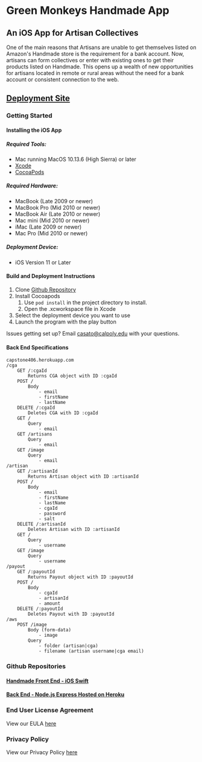# Green Monkeys Handmade App
## An iOS App for Artisan Collectives
One of the main reasons that Artisans are unable to get themselves listed on Amazon's Handmade store is the requirement for a bank account. Now, artisans can form collectives or enter with existing ones to get their products listed on Handmade. This opens up a wealth of new opportunities for artisans located in remote or rural areas without the need for a bank account or consistent connection to the web. 

## [Deployment Site](https://green-monkeys.github.io/handmade-iOS/)

### Getting Started
#### Installing the iOS App
##### Required Tools:
- Mac running MacOS 10.13.6 (High Sierra) or later
- [Xcode](https://developer.apple.com/xcode/)
- [CocoaPods](https://guides.cocoapods.org/using/getting-started.html)
##### Required Hardware:
- MacBook (Late 2009 or newer)
- MacBook Pro (Mid 2010 or newer)
- MacBook Air (Late 2010 or newer)
- Mac mini (Mid 2010 or newer)
- iMac (Late 2009 or newer)
- Mac Pro (Mid 2010 or newer)
##### Deployment Device:
- iOS Version 11 or Later

#### Build and Deployment Instructions
1. Clone [Github Repository](https://github.com/green-monkeys/handmade-iOS)
1. Install Cocoapods
   1. Use `pod install` in the project directory to install.
   1. Open the .xcworkspace file in Xcode
1. Select the deployment device you want to use
1. Launch the program with the play button

Issues getting set up? Email casato@calpoly.edu with your questions.

#### Back End Specifications
```
capstone406.herokuapp.com
/cga
    GET /:cgaId
        Returns CGA object with ID :cgaId
    POST /
        Body
            - email
            - firstName
            - lastName
    DELETE /:cgaId
        Deletes CGA with ID :cgaId
    GET /
        Query
            - email
    GET /artisans
        Query
            - email
    GET /image
        Query
            - email
/artisan
    GET /:artisanId
        Returns Artisan object with ID :artisanId
    POST /
        Body
            - email
            - firstName
            - lastName
            - cgaId
            - password
            - salt
    DELETE /:artisanId
        Deletes Artisan with ID :artisanId
    GET /
        Query
            - username
    GET /image
        Query
            - username
/payout
    GET /:payoutId
        Returns Payout object with ID :payoutId
    POST /
        Body
            - cgaId
            - artisanId
            - amount
    DELETE /:payoutId
        Deletes Payout with ID :payoutId
/aws
    POST /image
        Body (form-data)
            - image
        Query
            - folder (artisan|cga)
            - filename (artisan username|cga email)
```

### Github Repositories
#### [Handmade Front End - iOS Swift](https://github.com/green-monkeys/handmade-iOS)
#### [Back End - Node.js Express Hosted on Heroku](https://github.com/green-monkeys/handmade_backend)

### End User License Agreement
View our EULA [here](https://www.eulatemplate.com/live.php?token=6P4s5xCfHJOrPJqsP5s1GYwY6RalQBG8)
### Privacy Policy
View our Privacy Policy [here](https://www.eulatemplate.com/live.php?token=6P4s5xCfHJOrPJqsP5s1GYwY6RalQBG8)

